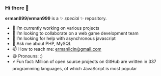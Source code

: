 ### Hi there 👋

**erman999/erman999** is a ✨ _special_ ✨ repository.

- 🔭 I’m currently working on various projects
- 👯 I’m looking to collaborate on a web game development team
- 🤔 I’m looking for help with asynchronous javascript
- 💬 Ask me about PHP, MySQL
- 📫 How to reach me: ermanilcin@gmail.com
- 😄 Pronouns: :)
- ⚡ Fun fact: Million of open source projects on GitHub are written in 337 programming languages, of which JavaScript is most popular
